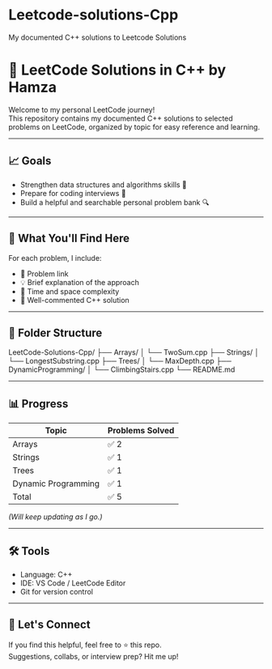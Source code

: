 # Leetcode-solutions-Cpp
My documented C++ solutions to Leetcode Solutions
# 🚀 LeetCode Solutions in C++ by Hamza

Welcome to my personal LeetCode journey!  
This repository contains my documented C++ solutions to selected problems on LeetCode, organized by topic for easy reference and learning.

---

## 📈 Goals

- Strengthen data structures and algorithms skills 💪
- Prepare for coding interviews 🧠
- Build a helpful and searchable personal problem bank 🔍

---

## 🧠 What You'll Find Here

For each problem, I include:
- 🔗 Problem link
- 💡 Brief explanation of the approach
- 🧮 Time and space complexity
- 🧾 Well-commented C++ solution

---

## 📂 Folder Structure

LeetCode-Solutions-Cpp/
├── Arrays/
│   └── TwoSum.cpp
├── Strings/
│   └── LongestSubstring.cpp
├── Trees/
│   └── MaxDepth.cpp
├── DynamicProgramming/
│   └── ClimbingStairs.cpp
└── README.md


---

## 📊 Progress

| Topic               | Problems Solved |
|--------------------|-----------------|
| Arrays             | ✅ 2            |
| Strings            | ✅ 1            |
| Trees              | ✅ 1            |
| Dynamic Programming| ✅ 1            |
| Total              | ✅ 5            |

*(Will keep updating as I go.)*

---

## 🛠 Tools

- Language: C++
- IDE: VS Code / LeetCode Editor
- Git for version control

---

## 🙌 Let's Connect

If you find this helpful, feel free to ⭐️ this repo.  
Suggestions, collabs, or interview prep? Hit me up!

